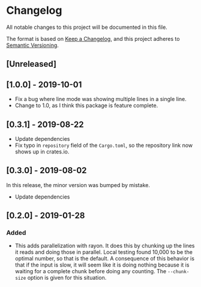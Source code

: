 # Changelog
All notable changes to this project will be documented in this file.

The format is based on [Keep a Changelog](https://keepachangelog.com/en/1.0.0/),
and this project adheres to [Semantic Versioning](https://semver.org/spec/v2.0.0.html).

## [Unreleased]

## [1.0.0] - 2019-10-01

* Fix a bug where line mode was showing multiple lines in a single line.
* Change to 1.0, as I think this package is feature complete.

## [0.3.1] - 2019-08-22

* Update dependencies
* Fix typo in `repository` field of the `Cargo.toml`, so the repository link
  now shows up in crates.io.

## [0.3.0] - 2019-08-02

In this release, the minor version was bumped by mistake.

* Update dependencies

## [0.2.0] - 2019-01-28

### Added

* This adds parallelization with rayon. It does this by chunking up the lines
  it reads and doing those in parallel. Local testing found 10,000 to be the
  optimal number, so that is the default. A consequence of this behavior is
  that if the input is slow, it will seem like it is doing nothing because it
  is waiting for a complete chunk before doing any counting. The `--chunk-size`
  option is given for this situation.
